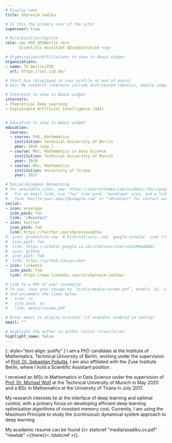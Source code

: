 ```yaml
---
# Display name
title: Shpresim Sadiku

# Is this the primary user of the site?
superuser: true

# Role/position/tagline
role: <p> PhD @TUBerlin <br>
      Scientific Assistant @ZuseInstitute </p>

# Organizations/Affiliations to show in About widget
organizations:
- name: TU Berlin/ZIB
  url: https://iol.zib.de/

# Short bio (displayed in user profile at end of posts)
# bio: My research interests include distributed robotics, mobile computing and programmable matter.

# Interests to show in About widget
interests:
- Theoretical Deep Learning
- Explainable Artificial Intelligence (XAI)


# Education to show in About widget
education:
  courses:
  - course: PhD, Mathematics
    institution: Technical University of Berlin
    year: 2024 (exp.)
  - course: MSc, Mathematics in Data Science
    institution: Technical University of Munich
    year: 2020
  - course: BSc, Mathematics
    institution: University of Tirana
    year: 2017

# Social/Academic Networking
# For available icons, see: https://sourcethemes.com/academic/docs/page-builder/#icons
#   For an email link, use "fas" icon pack, "envelope" icon, and a link in the
#   form "mailto:your-email@example.com" or "/#contact" for contact widget.
social:
- icon: envelope
  icon_pack: fas
  link: '/#contact'
- icon: twitter
  icon_pack: fab
  link: https://twitter.com/shpresimsadiku
#- icon: graduation-cap  # Alternatively, use `google-scholar` icon from `ai` icon pack
#  icon_pack: fas
#  link: https://scholar.google.co.uk/citations?user=sIwtMXoAAAAJ
#- icon: github
#  icon_pack: fab
#  link: https://github.com/gcushen
- icon: linkedin
  icon_pack: fab
  link: https://www.linkedin.com/in/shpresim-sadiku/

# Link to a PDF of your resume/CV.
# To use: copy your resume to `static/media/resume.pdf`, enable `ai` icons in `params.toml`, 
# and uncomment the lines below.
# - icon: cv
#   icon_pack: ai
#   link: media/resume.pdf

# Enter email to display Gravatar (if Gravatar enabled in Config)
email: ""

# Highlight the author in author lists? (true/false)
highlight_name: false
---
```


{: style="text-align: justify" } I am a PhD candidate at the Institute of Mathematics, Technical University of Berlin, working under the supervision of [Prof. Dr. Sebastian Pokutta](http://www.pokutta.com/). I am also affiliated with the Zuse Institute Berlin, where I hold a Scientific Assistant position. 

I received an MSc in Mathematics in Data Science under the supervision of [Prof. Dr. Michael Wolf](http://www-m5.ma.tum.de/Allgemeines/MichaelWolf) at the Technical University of Munich in May 2020 and a BSc in Mathematics at the University of Tirana in July 2017.

My research interests lie at the interface of deep learning and optimal control, with a primary focus on developing efficient deep learning optimization algorithms of constant memory cost. Currently, I am using the Maximum Principle to study the (continuous) dynamical system approach to deep learning.


My academic resumé can be found {{< staticref "media/ssadiku.cv.pdf" "newtab" >}}here{{< /staticref >}}.
